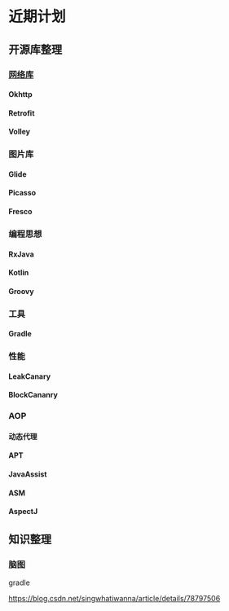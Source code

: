 # 近期计划

## 开源库整理

### [网络库](docs/network)

#### Okhttp

#### Retrofit

#### Volley

### 图片库

#### Glide

#### Picasso

#### Fresco

### 编程思想

#### RxJava

#### Kotlin

#### Groovy

### 工具

#### Gradle

### 性能

#### LeakCanary

#### BlockCananry

### AOP

#### 动态代理

#### APT

#### JavaAssist

#### ASM

#### AspectJ

## 知识整理

### 脑图

gradle

https://blog.csdn.net/singwhatiwanna/article/details/78797506



